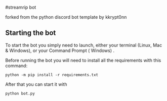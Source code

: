 #streamrip bot

forked from the python discord bot template by kkrypt0nn

## Starting the bot

To start the bot you simply need to launch, either your terminal (Linux, Mac & Windows), or your Command Prompt (
Windows)
.

Before running the bot you will need to install all the requirements with this command:

```
python -m pip install -r requirements.txt
```

After that you can start it with

```
python bot.py
```

